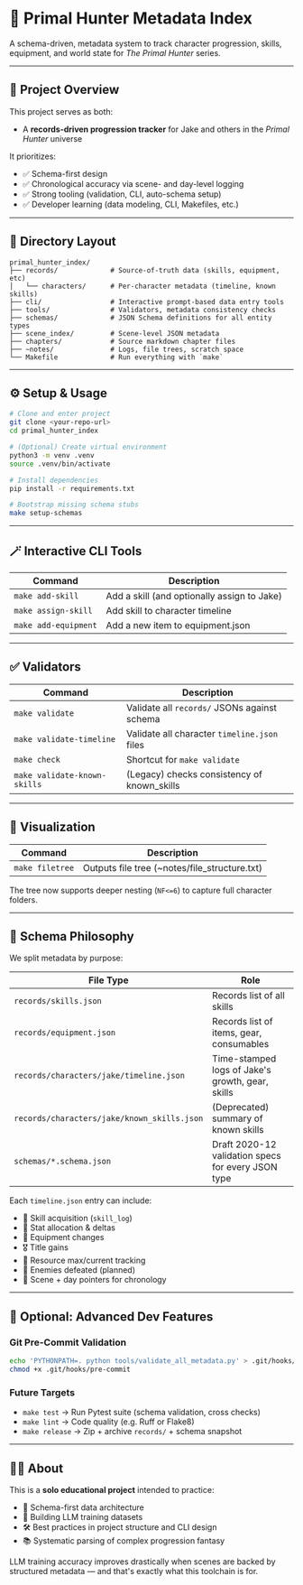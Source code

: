 # 🧠 Primal Hunter Metadata Index

A schema-driven, metadata system to track character progression, skills, equipment, and world state for *The Primal Hunter* series.

---

## 📘 Project Overview

This project serves as both:

* A **records-driven progression tracker** for Jake and others in the *Primal Hunter* universe

It prioritizes:

* ✅ Schema-first design
* ✅ Chronological accuracy via scene- and day-level logging
* ✅ Strong tooling (validation, CLI, auto-schema setup)
* ✅ Developer learning (data modeling, CLI, Makefiles, etc.)

---

## 🧰 Directory Layout

```
primal_hunter_index/
├── records/             # Source-of-truth data (skills, equipment, etc)
│   └── characters/      # Per-character metadata (timeline, known skills)
├── cli/                 # Interactive prompt-based data entry tools
├── tools/               # Validators, metadata consistency checks
├── schemas/             # JSON Schema definitions for all entity types
├── scene_index/         # Scene-level JSON metadata
├── chapters/            # Source markdown chapter files
├── ~notes/              # Logs, file trees, scratch space
└── Makefile             # Run everything with `make`
```

---

## ⚙️ Setup & Usage

```bash
# Clone and enter project
git clone <your-repo-url>
cd primal_hunter_index

# (Optional) Create virtual environment
python3 -m venv .venv
source .venv/bin/activate

# Install dependencies
pip install -r requirements.txt

# Bootstrap missing schema stubs
make setup-schemas
```

---

## 🪄 Interactive CLI Tools

| Command              | Description                                 |
| -------------------- | ------------------------------------------- |
| `make add-skill`     | Add a skill (and optionally assign to Jake) |
| `make assign-skill`  | Add skill to character timeline             |
| `make add-equipment` | Add a new item to equipment.json            |

---

## ✅ Validators

| Command                      | Description                                  |
| ---------------------------- | -------------------------------------------- |
| `make validate`              | Validate all `records/` JSONs against schema |
| `make validate-timeline`     | Validate all character `timeline.json` files |
| `make check`                 | Shortcut for `make validate`                 |
| `make validate-known-skills` | (Legacy) checks consistency of known_skills  |

---

## 📂 Visualization

| Command         | Description                                   |
| --------------- | --------------------------------------------- |
| `make filetree` | Outputs file tree (~notes/file_structure.txt) |

The tree now supports deeper nesting (`NF<=6`) to capture full character folders.

---

## 🧠 Schema Philosophy

We split metadata by purpose:

| File Type                                 | Role                                               |
| ----------------------------------------- | -------------------------------------------------- |
| `records/skills.json`                     | Records list of all skills                         |
| `records/equipment.json`                  | Records list of items, gear, consumables           |
| `records/characters/jake/timeline.json`   | Time-stamped logs of Jake's growth, gear, skills   |
| `records/characters/jake/known_skills.json` | (Deprecated) summary of known skills             |
| `schemas/*.schema.json`                   | Draft 2020-12 validation specs for every JSON type |

Each `timeline.json` entry can include:

* 🎯 Skill acquisition (`skill_log`)
* 🧠 Stat allocation & deltas
* 🧰 Equipment changes
* 🎖 Title gains
* 🧬 Resource max/current tracking
* 👹 Enemies defeated (planned)
* 🔄 Scene + day pointers for chronology

---

## 🧪 Optional: Advanced Dev Features

### Git Pre-Commit Validation

```bash
echo 'PYTHONPATH=. python tools/validate_all_metadata.py' > .git/hooks/pre-commit
chmod +x .git/hooks/pre-commit
```

### Future Targets

* `make test` → Run Pytest suite (schema validation, cross checks)
* `make lint` → Code quality (e.g. Ruff or Flake8)
* `make release` → Zip + archive `records/` + schema snapshot

---

## 🧑‍💻 About

This is a **solo educational project** intended to practice:

* 🧱 Schema-first data architecture
* 🧪 Building LLM training datasets
* 🛠 Best practices in project structure and CLI design
* 📚 Systematic parsing of complex progression fantasy

LLM training accuracy improves drastically when scenes are backed by structured metadata — and that's exactly what this toolchain is for.
